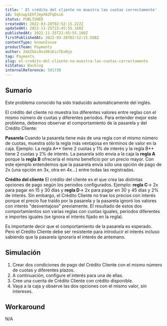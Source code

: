 ```yaml
---
title: ' El crédito del cliente no muestra las cuotas correctamente'
id: 5qhiwp1EhfJepX6ZFqDsiG
status: PUBLISHED
createdAt: 2022-03-28T02:52:15.222Z
updatedAt: 2022-11-25T22:45:55.160Z
publishedAt: 2022-11-25T22:45:55.160Z
firstPublishedAt: 2022-03-28T02:52:15.598Z
contentType: knownIssue
productTeam: Payments
author: 2mXZkbi0oi061KicTExNjo
tag: Payments
slug: el-credito-del-cliente-no-muestra-las-cuotas-correctamente
kiStatus: Backlog
internalReference: 501730
---
```


## Sumario

<div class="alert alert-info">
  <p>Este problema conocido ha sido traducido automáticamente del inglés.</p>
</div>

El crédito del cliente no muestra los diferentes valores entre reglas con el mismo número de cuotas y diferentes periodos. Para entender mejor este problema, debemos observar el comportamiento de la pasarela y del Crédito Cliente:

**Pasarela**
Cuando la pasarela tiene más de una regla con el mismo número de cuotas, muestra sólo la regla más ventajosa en términos de valor en la caja.
Ejemplo: La regla A** tiene 2 cuotas y 1% de interés y la regla B** tiene 2 cuotas y 2% de interés. La pasarela sólo envía a la caja la **regla A** porque la **regla B** ofrecería el mismo beneficio por un precio mayor.
Con este ejemplo entendemos que la pasarela envía sólo una opción de pago de 2x (una opción en 3x, otra en 4x...) entre todas las registradas.

**Crédito del cliente**
El crédito del cliente es el que crea las distintas opciones de pago según los periodos configurados.
Ejemplo: **regla C**-> 2x para pagar en 15 y 30 días y **regla D**-> 2x para pagar en 30 y 45 días y 2% de interés.
Sin embargo, el Crédito Cliente no trae los precios con interés porque el precio fue traído por la pasarela y la pasarela ignoró los valores con interés "desventajoso" previamente.
El resultado de estos dos comportamientos son varias reglas con cuotas iguales, periodos diferentes e importes iguales (se ignora el interés fijado en la regla).

Es importante decir que el comportamiento de la pasarela es esperado. Pero el Crédito Cliente debe ser resistente para introducir el interés incluso sabiendo que la pasarela ignoraría el interés de antemano.

## Simulación


1. Crear dos condiciones de pago del Crédito Cliente con el mismo número de cuotas y diferentes plazos.
2. A continuación, configure el interés para una de ellas.
3. Cree una cuenta de Crédito Cliente con crédito disponible.
4. Vaya a la caja y observe las dos opciones con el mismo valor, sin intereses.


## Workaround


N/A

